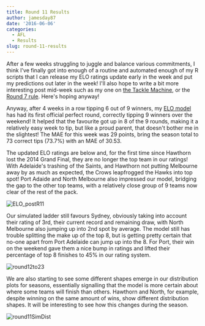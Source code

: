 ```yaml
---
title: Round 11 Results
author: jamesday87
date: '2016-06-06'
categories:
  - AFL
  - Results
slug: round-11-results
---
```


After a few weeks struggling to juggle and balance various commitments, I think I've finally got into enough of a routine and automated enough of my R scripts that I can release my ELO ratings update early in the week and put my predictions out later in the week! I'll also hope to write a bit more interesting post mid-week such as my one on [the Tackle Machine](http://plussixoneblog.com/2016/05/18/the-tackle-machine/), or the [Round 7 rule](http://plussixoneblog.com/2016/05/05/the-round-7-rule/). Here's hoping anyway!

Anyway, after 4 weeks in a row tipping 6 out of 9 winners, my [ELO model ](http://plussixoneblog.com/2016/05/23/my-elo-rating-system-explained/)has had its first official perfect round, correctly tipping 9 winners over the weekend! It helped that the favourite got up in 8 of the 9 rounds, making it a relatively easy week to tip, but like a proud parent, that doesn't bother me in the slightest! The MAE for this week was 29 points, bring the season total to 73 correct tips (73.7%) with an MAE of 30.53.

The updated ELO ratings are below and, for the first time since Hawthorn lost the 2014 Grand Final, they are no longer the top team in our ratings! With Adelaide's trashing of the Saints, and Hawthorn not putting Melbourne away by as much as expected, the Crows leapfrogged the Hawks into top spot! Port Adaide and North Melbourne also impressed our model, bridging the gap to the other top teams, with a relatively close group of 9 teams now clear of the rest of the pack.

![ELO_postR11](http://plussixoneblog.com/wp-content/uploads/2016/06/ELO_postR11.gif)

Our simulated ladder still favours Sydney, obviously taking into account their rating of 3rd, their current record and remaining draw, with North Melbourne also jumping up into 2nd spot by average. The model still has trouble splitting the make up of the top 8, but is getting pretty certain that no-one apart from Port Adelaide can jump up into the 8. For Port, their win on the weekend gave them a nice bump in ratings and lifted their percentage of top 8 finishes to 45% in our rating system.

![round12to23](http://plussixoneblog.com/wp-content/uploads/2016/06/round12to23.gif)

We are also starting to see some different shapes emerge in our distribution plots for seasons, essentially signalling that the model is more certain about where some teams will finish than others. Hawthorn and North, for example, despite winning on the same amount of wins, show different distribution shapes. It will be interesting to see how this changes during the season.

![round11SimDist](http://plussixoneblog.com/wp-content/uploads/2016/06/round11SimDist.gif)
